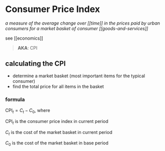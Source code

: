 # Consumer Price Index

_a measure of the average change over [[time]] in the prices paid by urban consumers for a market basket of consumer [[goods-and-services]]_

see [[economics]]

> **AKA**: CPI

## calculating the CPI

- determine a market basket (most important items for the typical consumer)
- find the total price for all items in the basket

### formula

$\text{CPI}_t = C_t - C_0$, where

$\text{CPI}_t$ is the consumer price index in current period

$C_t$ is the cost of the market basket in current period

$C_0$ is the cost of the market basket in base period
